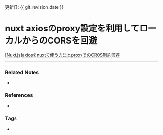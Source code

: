 更新日: {{ git_revision_date }}

# nuxt axiosのproxy設定を利用してローカルからのCORSを回避
[[Nuxt.js]axiosをnuxtで使う方法とproxyでのCROS制約回避](https://codelikes.com/nuxt-axios-and-proxy/)

----
### Related Notes
- 

### References
- 

### Tags
- 